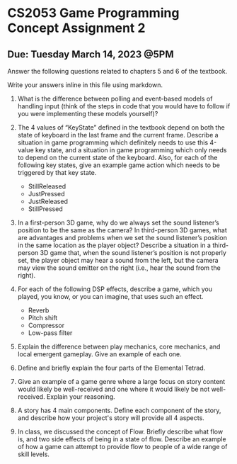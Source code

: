 # CS2053 Game Programming Concept Assignment 2	

## Due: Tuesday March 14, 2023 @5PM

Answer the following questions related to chapters 5 and 6 of the textbook.

Write your answers inline in this file using markdown.

1. What is the difference between polling and event-based models of handling input (think of the steps in code that you would have to follow if you were implementing these models yourself)? 

2. The 4 values of “KeyState” defined in the textbook depend on both the state of keyboard in the last frame and the current frame. Describe a situation in game programming which definitely needs to use this 4-value key state, and a situation in game programming which only needs to depend on the current state of the keyboard. Also, for each of the following key states, give an example game action which needs to be triggered by that key state.
     - StillReleased
     - JustPressed
     - JustReleased
     - StillPressed

3. In a first-person 3D game, why do we always set the sound listener’s position to be the same as the camera? In third-person 3D games, what are advantages and problems when we set the sound listener’s position in the same location as the player object? Describe a situation in a third-person 3D game that, when the sound listener’s position is not properly set, the player object may hear a sound from the left, but the camera may view the sound emitter on the right (i.e., hear the sound from the right). 
 
4. For each of the following DSP effects, describe a game, which you played, you know, or you can imagine, that uses such an effect.

 	+ Reverb
 	+ Pitch shift
 	+ Compressor
 	+ Low-pass filter

5. Explain the difference between play mechanics, core mechanics, and local emergent gameplay. Give an example of each one.

6. Define and briefly explain the four parts of the Elemental Tetrad.

7. Give an example of a game genre where a large focus on story content would likely be well-received and one where it would likely be not well-received. Explain your reasoning.

8. A story has 4 main components. Define each component of the story, and describe how your project's story will provide all 4 aspects. 

9. In class, we discussed the concept of Flow. Briefly describe what flow is, and two side effects of being in a state of flow. Describe an example of how a game can attempt to provide flow to people of a wide range of skill levels.
